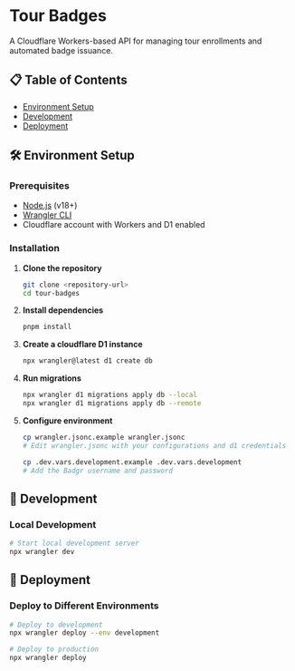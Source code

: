 # Tour Badges

A Cloudflare Workers-based API for managing tour enrollments and automated badge issuance.

## 📋 Table of Contents
- [Environment Setup](#environment-setup)
- [Development](#development)
- [Deployment](#deployment)

## 🛠️ Environment Setup

### Prerequisites

- [Node.js](https://nodejs.org/) (v18+)
- [Wrangler CLI](https://developers.cloudflare.com/workers/wrangler/install-and-update/)
- Cloudflare account with Workers and D1 enabled

### Installation

1. **Clone the repository**
   ```bash
   git clone <repository-url>
   cd tour-badges
   ```

2. **Install dependencies**
   ```bash
   pnpm install
   ```

3. **Create a cloudflare D1 instance**
   ```bash
   npx wrangler@latest d1 create db
   ```

4. **Run migrations**
   ```bash
   npx wrangler d1 migrations apply db --local
   npx wrangler d1 migrations apply db --remote
   ```


3. **Configure environment**
   ```bash
   cp wrangler.jsonc.example wrangler.jsonc
   # Edit wrangler.jsonc with your configurations and d1 credentials

   cp .dev.vars.development.example .dev.vars.development
   # Add the Badgr username and password
   ```


## 🔧 Development

### Local Development
```bash
# Start local development server
npx wrangler dev
```

## 🚢 Deployment

### Deploy to Different Environments

```bash
# Deploy to development
npx wrangler deploy --env development

# Deploy to production
npx wrangler deploy
```